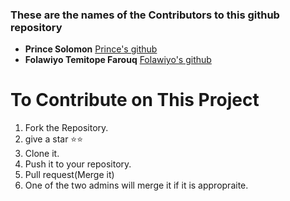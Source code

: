 ### These are the names of the Contributors to this github repository

* **Prince Solomon** [Prince's github](https://github.com/princexz)
* **Folawiyo Temitope Farouq** [Folawiyo's github](https://github.com/FolawiyoFarouq)

# To Contribute on This Project
1. Fork the Repository.
2. give a star ⭐⭐
2. Clone it.
3. Push it to your repository.
4. Pull request(Merge it)
5. One of the two admins will merge it if it is appropraite.

